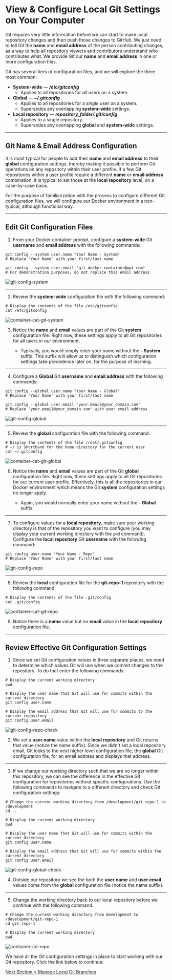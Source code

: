 # View & Configure Local Git Settings on Your Computer

Git requires very little information before we can start to make local repository changes and then push those changes to GitHub. We just need to tell Git the **name** and **email address** of the person contributing changes, as a way to help all repository viewers and contributors understand who contributes what. We provide Git our **name** and **email address** in one or more configuration files.

Git has several tiers of configuration files, and we will explore the three most common:

- **System-wide** — **_/etc/gitconfig_**
  - Applies to all repositories for _all_ users on a system.
- **Global** — **_~/.gitconfig_**
  - Applies to all repositories for a _single_ user on a system.
  - Supersedes any overlapping **system-wide** settings.
- **Local repository** — **_repository_folder/.git/config_**
  - Applies to a single repository.
  - Supersedes any overlapping **global** and **system-wide** settings.

---

## Git Name & Email Address Configuration

It is most typical for people to add their **name** and **email address** to their **global** configuration settings, thereby making it possible to perform Git operations on any repository within their user profile. If a few Git repositories within a user profile require a different **name** or **email address** combination, it is typical to set those at the **local repository** level, on a case-by-case basis.

For the purpose of familiarization with the process to configure different Git configuration files, we will configure our Docker environment in a non-typical, although functional way.

---

## Edit Git Configuration Files

1. From your Docker container prompt, configure a **system-wide** Git **username** and **email address** with the following commands:

```shell
git config --system user.name "Your Name - System"
# Replace 'Your Name' with your first/last name

git config --system user.email "git_docker_container@wwt.com"
# For demonstration purposes, do not replace this email address
```

![git-config-system](../images/git-config-system.png "Set system-wide git configuration properties")

---

2. Review the **system-wide** configuration file with the following command:

```shell
# Display the contents of the file /etc/gitconfig
cat /etc/gitconfig
```

![container-cat-git-system](../images/container-cat-git-system.png "Review system-wide git configuration")

3. Notice the **name** and **email** values are part of the Git **system** configuration file. Right now, these settings apply to all Git repositories for all users in our environment.

   - Typically, you would simply enter your name without the **- System** suffix. This suffix will allow us to distinguish which configuration settings take precedence later on, for the purpose of learning.

---

4. Configure a **Global** Git **username** and **email address** with the following commands:

```shell
git config --global user.name "Your Name - Global"
# Replace 'Your Name' with your first/last name

git config --global user.email "your.email@your_domain.com"
# Replace 'your.email@your_domain.com' with your email address
```

![git-config-global](../images/git-config-global.png "Set global git configuration properties")

---

5. Review the **global** configuration file with the following command:

```shell
# Display the contents of the file /root/.gitconfig
# ~/ is shorthand for the home directory for the current user
cat ~/.gitconfig
```

![container-cat-git-global](../images/container-cat-git-global.png "Review global git configuration")

6. Notice the **name** and **email** values are part of the Git **global** configuration file. Right now, these settings apply to all Git repositories for our current user profile. Effectively, this is all the repositories in our Docker environment which means the Git **system** configuration settings no longer apply.

   - Again, you would normally enter your name without the **- Global** suffix.

---

7. To configure values for a **local repository**, make sure your working directory is that of the repository you want to configure (you may display your current working directory with the `pwd` command). Configure the **local repository** Git **username** with the following command:

```shell
git config user.name "Your Name - Repo"
# Replace 'Your Name' with your first/last name
```

![git-config-repo](../images/git-config-repo.png "Set repository git configuration properties")

---

8. Review the **local** configuration file for the **git-repo-1** repository with the following command:

```shell
# Display the contents of the file .git/config
cat .git/config
```

![container-cat-git-repo](../images/container-cat-git-repo.png "Review global git configuration")

9. Notice there is a **name** value but no **email** value in the **local repository** configuration file.

---

## Review Effective Git Configuration Settings

1. Since we set Git configuration values in three separate places, we need to determine which values Git will use when we commit changes to the repository. To do that enter the following commands:

```shell
# Display the current working directory
pwd
```

```shell
# Display the user name that Git will use for commits within the current directory
git config user.name
```

```shell
# Display the email address that Git will use for commits to the current repository
git config user.email
```

![git-config-repo-check](../images/git-config-repo-check.png "Review effective git configuration settings")

2. We set a **user.name** value within the **local repository** and Git returns that value (notice the name suffix). Since we didn't set a local repository email, Git looks to the next higher level configuration file, the **global** Git configuration file, for an email address and displays that address.

---

3. If we change our working directory such that we are no longer within this repository, we can see the difference in the effective Git configuration for repositories without specific configurations. Use the following commands to navigate to a different directory and check Git configuration settings:

```shell
# Change the current working directory from /development/git-repo-1 to /development
cd ..
```

```shell
# Display the current working directory
pwd
```

```shell
# Display the user name that Git will use for commits within the current directory
git config user.name
```

```shell
# Display the email address that Git will use for commits within the current directory
git config user.email
```

![git-config-global-check](../images/git-config-global-check.png "Review effective git configuration settings in a different directory")

4. Outside our repository we see the both the **user.name** and **user.email** values come from the **global** configuration file (notice the name suffix).

---

5. Change the working directory back to our local repository before we continue with the following command:

```shell
# Change the current working directory from development to /development/git-repo-1
cd git-repo-1
```

```shell
# Display the current working directory
pwd
```

![container-cd-repo](../images/container-cd-repo.png "Return to the git repository directory")

We have all the Git configuration settings in place to start working with our Git repository. Click the link below to continue:

[Next Section > Manage Local Git Branches](section_7.md "Manage Local Git Branches")
